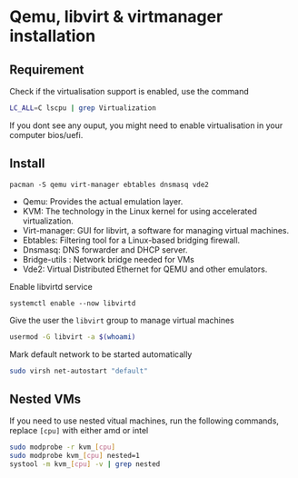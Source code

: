 # Qemu, libvirt & virtmanager installation


## Requirement

Check if the virtualisation support is enabled, use the command
```sh
LC_ALL=C lscpu | grep Virtualization
```
If you dont see any ouput, you might need to enable virtualisation in your computer bios/uefi.

## Install

```
pacman -S qemu virt-manager ebtables dnsmasq vde2
```

- Qemu: Provides the actual emulation layer.
- KVM: The technology in the Linux kernel for using accelerated virtualization.
- Virt-manager: GUI for libvirt, a software for managing virtual machines.
- Ebtables: Filtering tool for a Linux-based bridging firewall.
- Dnsmasq: DNS forwarder and DHCP server.
- Bridge-utils : Network bridge needed for VMs
- Vde2: Virtual Distributed Ethernet for QEMU and other emulators.

Enable libvirtd service
```
systemctl enable --now libvirtd
```

Give the user the `libvirt` group to manage virtual machines

```sh
usermod -G libvirt -a $(whoami)
```

Mark default network to be started automatically

```sh
sudo virsh net-autostart "default"
```


## Nested VMs

If you need to use nested vitual machines, run the following commands, replace `[cpu]` with either amd or intel

```sh
sudo modprobe -r kvm_[cpu]
sudo modprobe kvm_[cpu] nested=1
systool -m kvm_[cpu] -v | grep nested
```